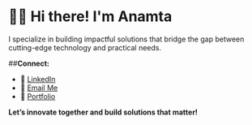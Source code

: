 

# 👩‍💻 Hi there! I'm Anamta  

I specialize in building impactful solutions that bridge the gap between cutting-edge technology and practical needs.

##**Connect:**  

- 💼 [LinkedIn](https://www.linkedin.com/in/anamtarehman/)
- 📧 [Email Me](mailto:ana.codes98@gmail.com)  
- 🌟 [Portfolio](https://anamtarehman.vercel.app/)  


**Let’s innovate together and build solutions that matter!** 
